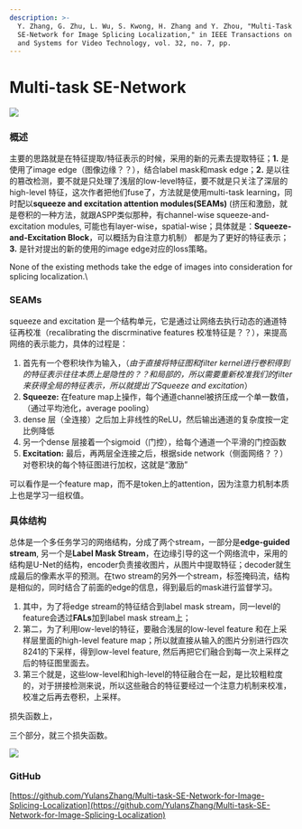```yaml
---
description: >-
  Y. Zhang, G. Zhu, L. Wu, S. Kwong, H. Zhang and Y. Zhou, "Multi-Task
  SE-Network for Image Splicing Localization," in IEEE Transactions on Circuits
  and Systems for Video Technology, vol. 32, no. 7, pp.
---
```


# Multi-task SE-Network



![](https://s2.loli.net/2022/09/27/7dNYjwDkEn8pTXW.png)

### 概述 <a href="#msyzi" id="msyzi"></a>

主要的思路就是在特征提取/特征表示的时候，采用的新的元素去提取特征；**1.** 是使用了image edge（图像边缘？？），结合label mask和mask edge；**2.** 是以往的篡改检测，要不就是只处理了浅层的low-level特征，要不就是只关注了深层的high-level 特征，这次作者把他们fuse了，方法就是使用multi-task learning，同时配以**squeeze and excitation attention modules(SEAMs)** (挤压和激励，就是卷积的一种方法，就跟ASPP类似那种，有channel-wise squeeze-and-excitation modules, 可能也有layer-wise，spatial-wise；具体就是：**Squeeze-and-Excitation Block**，可以概括为自注意力机制） 都是为了更好的特征表示；**3.** 是针对提出的新的使用的image edge对应的loss策略。

None of the existing methods take the edge of images into consideration for splicing localization.\


### SEAMs <a href="#bpzsq" id="bpzsq"></a>

squeeze and excitation 是一个结构单元，它是通过让网络去执行动态的通道特征再校准（recalibrating the discrminative features 校准特征是？？），来提高网络的表示能力，具体的过程是：

1. 首先有一个卷积块作为输入，（_由于直接将特征图和filter kernel进行卷积得到的特征表示往往本质上是隐性的？？和局部的，所以需要重新校准我们的filter来获得全局的特征表示，所以就提出了Squeeze and excitation_）
2. **Squeeze:** 在feature map上操作，每个通道channel被挤压成一个单一数值，（通过平均池化，average pooling）
3. dense 层（全连接）之后加上非线性的ReLU，然后输出通道的复杂度按一定比例降低
4. 另一个dense 层接着一个sigmoid（门控），给每个通道一个平滑的门控函数
5. **Excitation:** 最后，再两层全连接之后，根据side network（侧面网络？？）对卷积块的每个特征图进行加权，这就是“激励”

可以看作是一个feature map，而不是token上的attention，因为注意力机制本质上也是学习一组权值。

### 具体结构 <a href="#rkry1" id="rkry1"></a>

总体是一个多任务学习的网络结构，分成了两个stream，一部分是**edge-guided stream**, 另一个是**Label Mask Stream**，在边缘引导的这一个网络流中，采用的结构是U-Net的结构，encoder负责接收图片，从图片中提取特征；decoder就生成最后的像素水平的预测。在two stream的另外一个stream，标签掩码流，结构是相似的，同时结合了前面的edge的信息，得到最后的mask进行监督学习。

1. 其中，为了将edge stream的特征结合到label mask stream，同一level的feature会透过**FALs**加到label mask stream上；
2. 第二，为了利用low-level的特征，要融合浅层的low-level feature 和在上采样层里面的high-level feature map；所以就直接从输入的图片分别进行四次8241的下采样，得到low-level feature, 然后再把它们融合到每一次上采样之后的特征图里面去。
3. 第三个就是，这些low-level和high-level的特征融合在一起，是比较粗粒度的，对于拼接检测来说，所以这些融合的特征要经过一个注意力机制来校准，校准之后再去卷积，上采样。

损失函数上，

三个部分，就三个损失函数。

![](https://s2.loli.net/2022/09/27/xTKbBeDfL295QS3.png)

### GitHub

[https://github.com/YulansZhang/Multi-task-SE-Network-for-Image-Splicing-Localization](https://github.com/YulansZhang/Multi-task-SE-Network-for-Image-Splicing-Localization)
